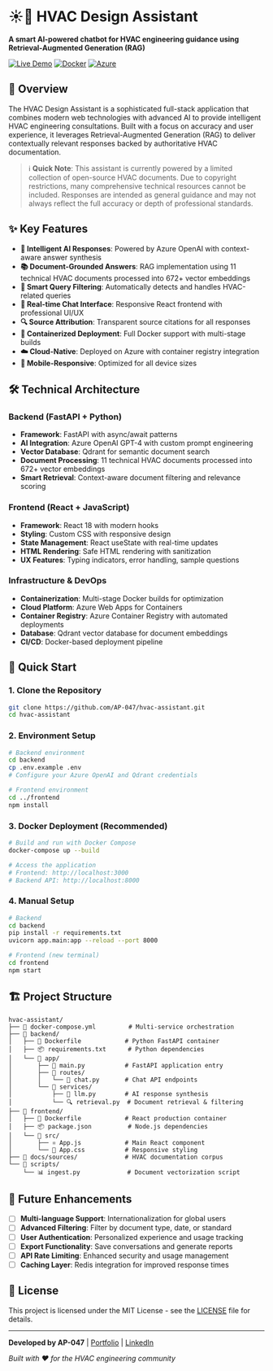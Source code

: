 # ☀️🧊 HVAC Design Assistant

**A smart AI-powered chatbot for HVAC engineering guidance using Retrieval-Augmented Generation (RAG)**

[![Live Demo](https://img.shields.io/badge/Live-Demo-blue?style=for-the-badge)](https://hvac-assistant.azurewebsites.net)
[![Docker](https://img.shields.io/badge/Docker-Containerized-2496ED?style=for-the-badge&logo=docker)](https://hub.docker.com)
[![Azure](https://img.shields.io/badge/Azure-Deployed-0078D4?style=for-the-badge&logo=microsoft-azure)](https://azure.microsoft.com)

## 🚀 Overview

The HVAC Design Assistant is a sophisticated full-stack application that combines modern web technologies with advanced AI to provide intelligent HVAC engineering consultations. Built with a focus on accuracy and user experience, it leverages Retrieval-Augmented Generation (RAG) to deliver contextually relevant responses backed by authoritative HVAC documentation.

> ℹ️ **Quick Note**: This assistant is currently powered by a limited collection of open-source HVAC documents. Due to copyright restrictions, many comprehensive technical resources cannot be included. Responses are intended as general guidance and may not always reflect the full accuracy or depth of professional standards.

## ✨ Key Features

- **🤖 Intelligent AI Responses**: Powered by Azure OpenAI with context-aware answer synthesis
- **📚 Document-Grounded Answers**: RAG implementation using 11 technical HVAC documents processed into 672+ vector embeddings
- **🎯 Smart Query Filtering**: Automatically detects and handles HVAC-related queries
- **💬 Real-time Chat Interface**: Responsive React frontend with professional UI/UX
- **🔍 Source Attribution**: Transparent source citations for all responses
- **🐳 Containerized Deployment**: Full Docker support with multi-stage builds
- **☁️ Cloud-Native**: Deployed on Azure with container registry integration
- **📱 Mobile-Responsive**: Optimized for all device sizes

## 🛠️ Technical Architecture

### Backend (FastAPI + Python)
- **Framework**: FastAPI with async/await patterns
- **AI Integration**: Azure OpenAI GPT-4 with custom prompt engineering
- **Vector Database**: Qdrant for semantic document search
- **Document Processing**: 11 technical HVAC documents processed into 672+ vector embeddings
- **Smart Retrieval**: Context-aware document filtering and relevance scoring

### Frontend (React + JavaScript)
- **Framework**: React 18 with modern hooks
- **Styling**: Custom CSS with responsive design
- **State Management**: React useState with real-time updates
- **HTML Rendering**: Safe HTML rendering with sanitization
- **UX Features**: Typing indicators, error handling, sample questions

### Infrastructure & DevOps
- **Containerization**: Multi-stage Docker builds for optimization
- **Cloud Platform**: Azure Web Apps for Containers
- **Container Registry**: Azure Container Registry with automated deployments
- **Database**: Qdrant vector database for document embeddings
- **CI/CD**: Docker-based deployment pipeline

## 🚀 Quick Start

### 1. Clone the Repository
```bash
git clone https://github.com/AP-047/hvac-assistant.git
cd hvac-assistant
```

### 2. Environment Setup
```bash
# Backend environment
cd backend
cp .env.example .env
# Configure your Azure OpenAI and Qdrant credentials

# Frontend environment  
cd ../frontend
npm install
```

### 3. Docker Deployment (Recommended)
```bash
# Build and run with Docker Compose
docker-compose up --build

# Access the application
# Frontend: http://localhost:3000
# Backend API: http://localhost:8000
```

### 4. Manual Setup
```bash
# Backend
cd backend
pip install -r requirements.txt
uvicorn app.main:app --reload --port 8000

# Frontend (new terminal)
cd frontend
npm start
```

## 🏗️ Project Structure

```
hvac-assistant/
├── 🐳 docker-compose.yml         # Multi-service orchestration
├── 📁 backend/
│   ├── 🐳 Dockerfile            # Python FastAPI container
│   ├── 📦 requirements.txt      # Python dependencies
│   └── 📁 app/
│       ├── 🚀 main.py           # FastAPI application entry
│       ├── 📁 routes/
│       │   └── 💬 chat.py       # Chat API endpoints
│       └── 📁 services/
│           ├── 🧠 llm.py        # AI response synthesis
│           └── 🔍 retrieval.py  # Document retrieval & filtering
├── 📁 frontend/
│   ├── 🐳 Dockerfile            # React production container
│   ├── 📦 package.json          # Node.js dependencies
│   └── 📁 src/
│       ├── ⚛️ App.js            # Main React component
│       └── 🎨 App.css           # Responsive styling
├── 📁 docs/sources/             # HVAC documentation corpus
└── 📁 scripts/
    └── 📊 ingest.py             # Document vectorization script
```

## 🔮 Future Enhancements

- [ ] **Multi-language Support**: Internationalization for global users
- [ ] **Advanced Filtering**: Filter by document type, date, or standard
- [ ] **User Authentication**: Personalized experience and usage tracking
- [ ] **Export Functionality**: Save conversations and generate reports
- [ ] **API Rate Limiting**: Enhanced security and usage management
- [ ] **Caching Layer**: Redis integration for improved response times

## 📄 License

This project is licensed under the MIT License - see the [LICENSE](LICENSE) file for details.

---

**Developed by AP-047** | [Portfolio](https://github.com/AP-047) | [LinkedIn](https://www.linkedin.com/in/ap047)

*Built with ❤️ for the HVAC engineering community*